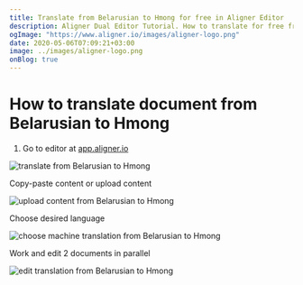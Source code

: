 ```yaml
---
title: Translate from Belarusian to Hmong for free in Aligner Editor
description: Aligner Dual Editor Tutorial. How to translate for free from Belarusian to Hmong. Aligner is multilingual document management platform. 
ogImage: "https://www.aligner.io/images/aligner-logo.png"
date: 2020-05-06T07:09:21+03:00
image: ../images/aligner-logo.png
onBlog: true
---
```


# How to translate document from Belarusian to Hmong

1. Go to editor at [app.aligner.io](https://app.aligner.io "Aligner App web page")

![translate from Belarusian to Hmong](../aligner-blank-editor.png "translate from Belarusian to Hmong")

Copy-paste content or upload content

![upload content from Belarusian to Hmong](../aligner-uploaded-document.png "upload content from Belarusian to Hmong")

Choose desired language

![choose machine translation from Belarusian to Hmong](../aligner-language-dropdown.png "choose machine translation from Belarusian to Hmong")

Work and edit 2 documents in parallel

![edit translation from Belarusian to Hmong](../aligner-double-sitded-editor.png "edit translation from Belarusian to Hmong")


